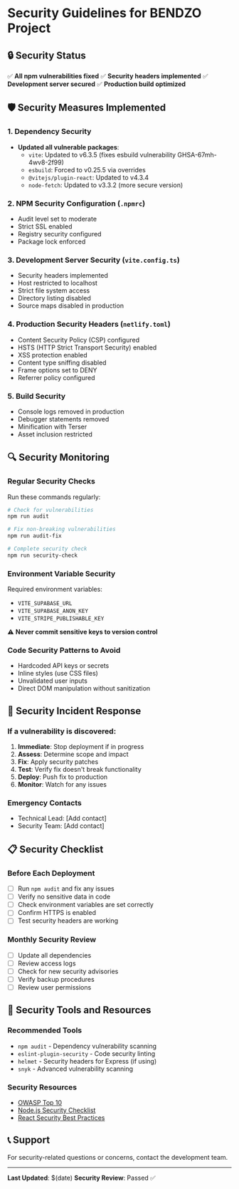 # Security Guidelines for BENDZO Project

## 🔒 Security Status
✅ **All npm vulnerabilities fixed**
✅ **Security headers implemented**
✅ **Development server secured**
✅ **Production build optimized**

## 🛡️ Security Measures Implemented

### 1. Dependency Security
- **Updated all vulnerable packages**:
  - `vite`: Updated to v6.3.5 (fixes esbuild vulnerability GHSA-67mh-4wv8-2f99)
  - `esbuild`: Forced to v0.25.5 via overrides
  - `@vitejs/plugin-react`: Updated to v4.3.4
  - `node-fetch`: Updated to v3.3.2 (more secure version)

### 2. NPM Security Configuration (`.npmrc`)
- Audit level set to moderate
- Strict SSL enabled
- Registry security configured
- Package lock enforced

### 3. Development Server Security (`vite.config.ts`)
- Security headers implemented
- Host restricted to localhost
- Strict file system access
- Directory listing disabled
- Source maps disabled in production

### 4. Production Security Headers (`netlify.toml`)
- Content Security Policy (CSP) configured
- HSTS (HTTP Strict Transport Security) enabled
- XSS protection enabled
- Content type sniffing disabled
- Frame options set to DENY
- Referrer policy configured

### 5. Build Security
- Console logs removed in production
- Debugger statements removed
- Minification with Terser
- Asset inclusion restricted

## 🔍 Security Monitoring

### Regular Security Checks
Run these commands regularly:

```bash
# Check for vulnerabilities
npm run audit

# Fix non-breaking vulnerabilities
npm run audit-fix

# Complete security check
npm run security-check
```

### Environment Variable Security
Required environment variables:
- `VITE_SUPABASE_URL`
- `VITE_SUPABASE_ANON_KEY`
- `VITE_STRIPE_PUBLISHABLE_KEY`

⚠️ **Never commit sensitive keys to version control**

### Code Security Patterns to Avoid
- Hardcoded API keys or secrets
- Inline styles (use CSS files)
- Unvalidated user inputs
- Direct DOM manipulation without sanitization

## 🚨 Security Incident Response

### If a vulnerability is discovered:
1. **Immediate**: Stop deployment if in progress
2. **Assess**: Determine scope and impact
3. **Fix**: Apply security patches
4. **Test**: Verify fix doesn't break functionality
5. **Deploy**: Push fix to production
6. **Monitor**: Watch for any issues

### Emergency Contacts
- Technical Lead: [Add contact]
- Security Team: [Add contact]

## 📋 Security Checklist

### Before Each Deployment
- [ ] Run `npm audit` and fix any issues
- [ ] Verify no sensitive data in code
- [ ] Check environment variables are set correctly
- [ ] Confirm HTTPS is enabled
- [ ] Test security headers are working

### Monthly Security Review
- [ ] Update all dependencies
- [ ] Review access logs
- [ ] Check for new security advisories
- [ ] Verify backup procedures
- [ ] Review user permissions

## 🔧 Security Tools and Resources

### Recommended Tools
- `npm audit` - Dependency vulnerability scanning
- `eslint-plugin-security` - Code security linting
- `helmet` - Security headers for Express (if using)
- `snyk` - Advanced vulnerability scanning

### Security Resources
- [OWASP Top 10](https://owasp.org/www-project-top-ten/)
- [Node.js Security Checklist](https://blog.risingstack.com/node-js-security-checklist/)
- [React Security Best Practices](https://snyk.io/blog/10-react-security-best-practices/)

## 📞 Support
For security-related questions or concerns, contact the development team.

---
**Last Updated**: $(date)
**Security Review**: Passed ✅ 